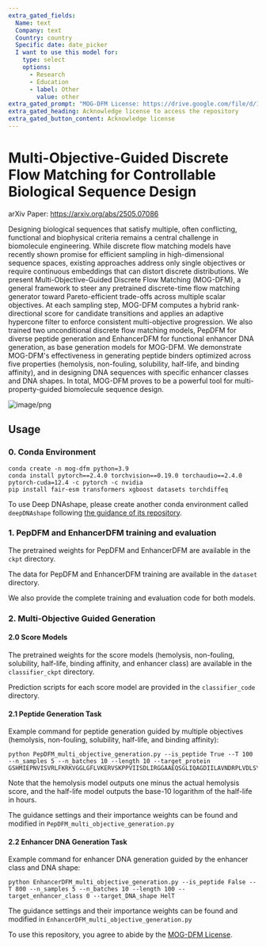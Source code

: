 ```yaml
---
extra_gated_fields:
  Name: text
  Company: text
  Country: country
  Specific date: date_picker
  I want to use this model for:
    type: select
    options: 
      - Research
      - Education
      - label: Other
        value: other
extra_gated_prompt: "MOG-DFM License: https://drive.google.com/file/d/1LJuGrsRZMoqsrZa1gSfsCihiih5MPVRA/view?usp=sharing"
extra_gated_heading: Acknowledge license to access the repository
extra_gated_button_content: Acknowledge license
---
```


# Multi-Objective-Guided Discrete Flow Matching for Controllable Biological Sequence Design

arXiv Paper: <https://arxiv.org/abs/2505.07086>

Designing biological sequences that satisfy multiple, often conflicting, functional and biophysical criteria remains a central challenge in biomolecule engineering. While discrete flow matching models have recently shown promise for efficient sampling in high-dimensional sequence spaces, existing approaches address only single objectives or require continuous embeddings that can distort discrete distributions. We present Multi-Objective-Guided Discrete Flow Matching (MOG-DFM), a general framework to steer any pretrained discrete-time flow matching generator toward Pareto-efficient trade-offs across multiple scalar objectives. At each sampling step, MOG-DFM computes a hybrid rank-directional score for candidate transitions and applies an adaptive hypercone filter to enforce consistent multi-objective progression. We also trained two unconditional discrete flow matching models, PepDFM for diverse peptide generation and EnhancerDFM for functional enhancer DNA generation, as base generation models for MOG-DFM. We demonstrate MOG-DFM's effectiveness in generating peptide binders optimized across five properties (hemolysis, non-fouling, solubility, half-life, and binding affinity), and in designing DNA sequences with specific enhancer classes and DNA shapes. In total, MOG-DFM proves to be a powerful tool for multi-property-guided biomolecule sequence design.

![image/png](https://cdn-uploads.huggingface.co/production/uploads/64cd5b3f0494187a9e8b7c69/v4Rr0mhuclD1LN-bWgg2D.png)

## Usage

### 0. Conda Environment

```
conda create -n mog-dfm python=3.9
conda install pytorch==2.4.0 torchvision==0.19.0 torchaudio==2.4.0 pytorch-cuda=12.4 -c pytorch -c nvidia
pip install fair-esm transformers xgboost datasets torchdiffeq
```

To use Deep DNAshape, please create another conda environment called `deepDNAshape` following [the guidance of its repository](https://github.com/JinsenLi/deepDNAshape?tab=readme-ov-file#installation).


### 1. PepDFM and EnhancerDFM training and evaluation
The pretrained weights for PepDFM and EnhancerDFM are available in the `ckpt` directory.

The data for PepDFM and EnhancerDFM training are available in the `dataset` directory.

We also provide the complete training and evaluation code for both models.

### 2. Multi-Objective Guided Generation

#### 2.0 Score Models

The pretrained weights for the score models (hemolysis, non-fouling, solubility, half-life, binding affinity, and enhancer class) are available in the `classifier_ckpt` directory. 

Prediction scripts for each score model are provided in the `classifier_code` directory.

#### 2.1 Peptide Generation Task

Example command for peptide generation guided by multiple objectives (hemolysis, non-fouling, solubility, half-life, and binding affinity):
```
python PepDFM_multi_objective_generation.py --is_peptide True --T 100 --n_samples 5 --n_batches 10 --length 10 --target_protein GSHMIEPNVISVRLFKRKVGGLGFLVKERVSKPPVIISDLIRGGAAEQSGLIQAGDIILAVNDRPLVDLSYDSALEVLRGIASETHVVLILRGPEGFTTHLETTFTGDGTPKTIRVTQPLGPPTKAV
```

Note that the hemolysis model outputs one minus the actual hemolysis score, and the half-life model outputs the base-10 logarithm of the half-life in hours.

The guidance settings and their importance weights can be found and modified in `PepDFM_multi_objective_generation.py`

#### 2.2 Enhancer DNA Generation Task

Example command for enhancer DNA generation guided by the enhancer class and DNA shape:
```
python EnhancerDFM_multi_objective_generation.py --is_peptide False --T 800 --n_samples 5 --n_batches 10 --length 100 --target_enhancer_class 0 --target_DNA_shape HelT
```

The guidance settings and their importance weights can be found and modified in `EnhancerDFM_multi_objective_generation.py`

To use this repository, you agree to abide by the [MOG-DFM License](https://drive.google.com/file/d/1LJuGrsRZMoqsrZa1gSfsCihiih5MPVRA/view?usp=sharing).